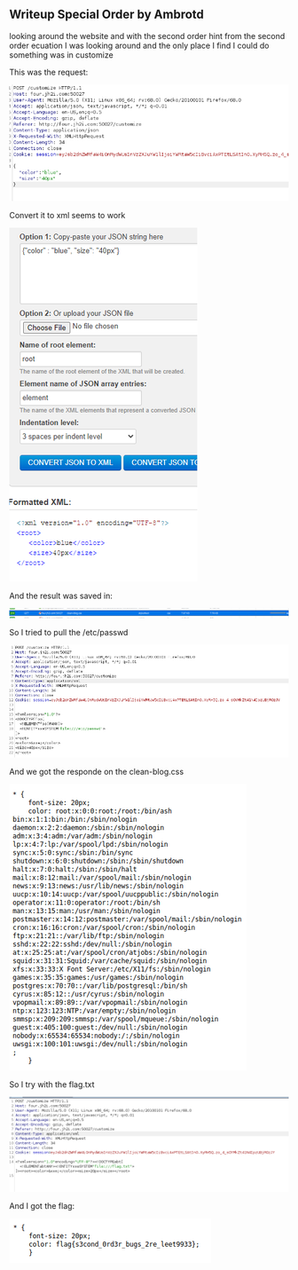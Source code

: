 

## Writeup Special Order by Ambrotd
looking around the website and with the second order hint from the second order ecuation I was looking around and the only place I find I could do something was in customize

This was the request:

![4c77161d1306129ba6bd5948acfb6d2a.png](ddc4c3ccf81f4383ba52da1fbbac8a06.png)

Convert it to xml seems to work

![b8a92220f58dd89a0254dd2f0fbbdec7.png](663fcb1135c544e587bae2fef75193f7.png)

And the result was saved in:

![031faa13595eb86ff95db449e842cc54.png](35bcafae6be64ecdbb62549bcbd9cf97.png)

So I tried to pull the /etc/passwd

![e0b8c387b26dc3158937ba021ad89b8d.png](2c886ac6c2074d71b0b06b21b4afbcc9.png)

And we got the responde on the clean-blog.css

![808ca6e0f8cbddf2418dffac3c48d7c3.png](a104424575cc4a7284cdadad42f6da23.png)

So I try with the flag.txt

![1779fc44a47429a6f2472e80b6d681f7.png](aecf95e371e548db94c0904a8083c1ed.png)

And I got the flag:

![a4688b647cfbb660bce1cbf00cab84d8.png](a5c352dd4be04dee987c48731c268085.png)
